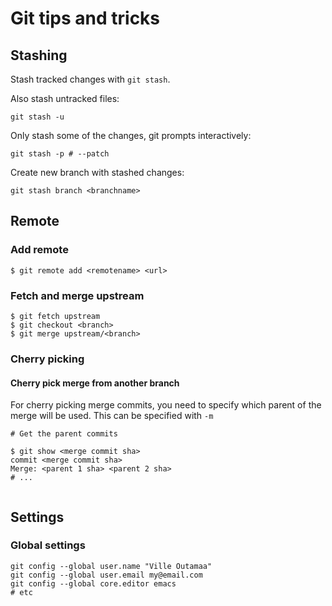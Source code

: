 # Git tips and tricks

## Stashing

Stash tracked changes with `git stash`.

Also stash untracked files:
``` shell
git stash -u
```

Only stash some of the changes, git prompts interactively:

``` shell
git stash -p # --patch
```

Create new branch with stashed changes:

``` shell
git stash branch <branchname>
```

## Remote

### Add remote

```shell
$ git remote add <remotename> <url>
```

### Fetch and merge upstream

```shell
$ git fetch upstream
$ git checkout <branch>
$ git merge upstream/<branch>
```

### Cherry picking

#### Cherry pick merge from another branch

For cherry picking merge commits, you need to specify which parent of
the merge will be used. This can be specified with `-m`

``` shell
# Get the parent commits

$ git show <merge commit sha>
commit <merge commit sha>
Merge: <parent 1 sha> <parent 2 sha>
# ...


```

## Settings

### Global settings

``` shell
git config --global user.name "Ville Outamaa"
git config --global user.email my@email.com
git config --global core.editor emacs
# etc
```
